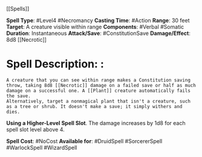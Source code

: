 [[Spells]] 

**Spell Type**: #Level4 #Necromancy 
**Casting Time**: #Action 
**Range**: 30 feet
**Target**: A creature visible within range
**Components**: #Verbal #Somatic 
**Duration**: Instantaneous
**Attack/Save**: #ConstitutionSave
**Damage/Effect**: 8d8 [[Necrotic]]

# Spell Description: : 
	A creature that you can see within range makes a Constitution saving throw, taking 8d8 [[Necrotic]] damage on a failed save or half as much damage on a successful one. A [[Plant]] creature automatically fails the save.
	Alternatively, target a nonmagical plant that isn't a creature, such as a tree or shrub. It doesn't make a save; it simply withers and dies.

**Using a Higher-Level Spell Slot**. The damage increases by 1d8 for each spell slot level above 4.

**Spell Cost**: #NoCost 
**Available for**: #DruidSpell #SorcererSpell #WarlockSpell #WizardSpell 